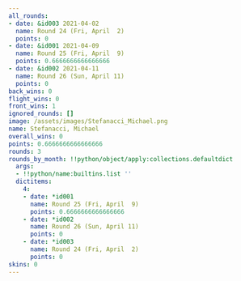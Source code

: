 ```yaml
---
all_rounds:
- date: &id003 2021-04-02
  name: Round 24 (Fri, April  2)
  points: 0
- date: &id001 2021-04-09
  name: Round 25 (Fri, April  9)
  points: 0.6666666666666666
- date: &id002 2021-04-11
  name: Round 26 (Sun, April 11)
  points: 0
back_wins: 0
flight_wins: 0
front_wins: 1
ignored_rounds: []
image: /assets/images/Stefanacci_Michael.png
name: Stefanacci, Michael
overall_wins: 0
points: 0.6666666666666666
rounds: 3
rounds_by_month: !!python/object/apply:collections.defaultdict
  args:
  - !!python/name:builtins.list ''
  dictitems:
    4:
    - date: *id001
      name: Round 25 (Fri, April  9)
      points: 0.6666666666666666
    - date: *id002
      name: Round 26 (Sun, April 11)
      points: 0
    - date: *id003
      name: Round 24 (Fri, April  2)
      points: 0
skins: 0
---
```

